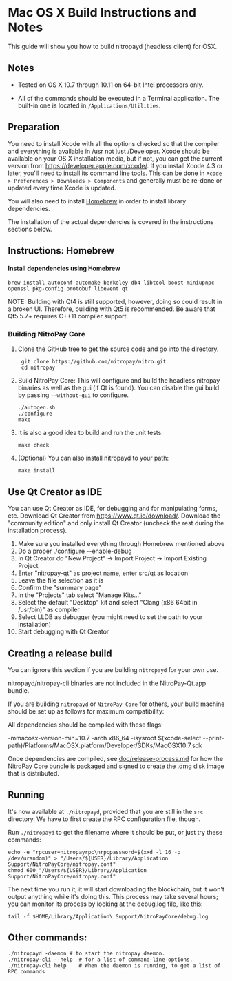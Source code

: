 Mac OS X Build Instructions and Notes
====================================
This guide will show you how to build nitropayd (headless client) for OSX.

Notes
-----

* Tested on OS X 10.7 through 10.11 on 64-bit Intel processors only.

* All of the commands should be executed in a Terminal application. The
built-in one is located in `/Applications/Utilities`.

Preparation
-----------

You need to install Xcode with all the options checked so that the compiler
and everything is available in /usr not just /Developer. Xcode should be
available on your OS X installation media, but if not, you can get the
current version from https://developer.apple.com/xcode/. If you install
Xcode 4.3 or later, you'll need to install its command line tools. This can
be done in `Xcode > Preferences > Downloads > Components` and generally must
be re-done or updated every time Xcode is updated.

You will also need to install [Homebrew](http://brew.sh) in order to install library
dependencies.

The installation of the actual dependencies is covered in the instructions
sections below.

Instructions: Homebrew
----------------------

#### Install dependencies using Homebrew

    brew install autoconf automake berkeley-db4 libtool boost miniupnpc openssl pkg-config protobuf libevent qt

NOTE: Building with Qt4 is still supported, however, doing so could result in a broken UI. Therefore, building with Qt5 is recommended. Be aware that Qt5 5.7+ requires C++11 compiler support.

### Building NitroPay Core

1. Clone the GitHub tree to get the source code and go into the directory.

        git clone https://github.com/nitropay/nitro.git
        cd nitropay

2.  Build NitroPay Core:
    This will configure and build the headless nitropay binaries as well as the gui (if Qt is found).
    You can disable the gui build by passing `--without-gui` to configure.

        ./autogen.sh
        ./configure
        make

3.  It is also a good idea to build and run the unit tests:

        make check

4.  (Optional) You can also install nitropayd to your path:

        make install

Use Qt Creator as IDE
------------------------
You can use Qt Creator as IDE, for debugging and for manipulating forms, etc.
Download Qt Creator from https://www.qt.io/download/. Download the "community edition" and only install Qt Creator (uncheck the rest during the installation process).

1. Make sure you installed everything through Homebrew mentioned above
2. Do a proper ./configure --enable-debug
3. In Qt Creator do "New Project" -> Import Project -> Import Existing Project
4. Enter "nitropay-qt" as project name, enter src/qt as location
5. Leave the file selection as it is
6. Confirm the "summary page"
7. In the "Projects" tab select "Manage Kits..."
8. Select the default "Desktop" kit and select "Clang (x86 64bit in /usr/bin)" as compiler
9. Select LLDB as debugger (you might need to set the path to your installation)
10. Start debugging with Qt Creator

Creating a release build
------------------------
You can ignore this section if you are building `nitropayd` for your own use.

nitropayd/nitropay-cli binaries are not included in the NitroPay-Qt.app bundle.

If you are building `nitropayd` or `NitroPay Core` for others, your build machine should be set up
as follows for maximum compatibility:

All dependencies should be compiled with these flags:

 -mmacosx-version-min=10.7
 -arch x86_64
 -isysroot $(xcode-select --print-path)/Platforms/MacOSX.platform/Developer/SDKs/MacOSX10.7.sdk

Once dependencies are compiled, see [doc/release-process.md](release-process.md) for how the NitroPay Core
bundle is packaged and signed to create the .dmg disk image that is distributed.

Running
-------

It's now available at `./nitropayd`, provided that you are still in the `src`
directory. We have to first create the RPC configuration file, though.

Run `./nitropayd` to get the filename where it should be put, or just try these
commands:

    echo -e "rpcuser=nitropayrpc\nrpcpassword=$(xxd -l 16 -p /dev/urandom)" > "/Users/${USER}/Library/Application Support/NitroPayCore/nitropay.conf"
    chmod 600 "/Users/${USER}/Library/Application Support/NitroPayCore/nitropay.conf"

The next time you run it, it will start downloading the blockchain, but it won't
output anything while it's doing this. This process may take several hours;
you can monitor its process by looking at the debug.log file, like this:

    tail -f $HOME/Library/Application\ Support/NitroPayCore/debug.log

Other commands:
-------

    ./nitropayd -daemon # to start the nitropay daemon.
    ./nitropay-cli --help  # for a list of command-line options.
    ./nitropay-cli help    # When the daemon is running, to get a list of RPC commands
